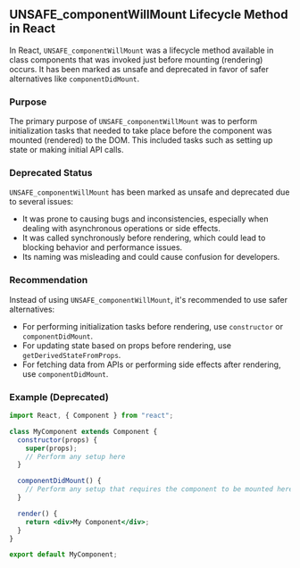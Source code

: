 ## UNSAFE_componentWillMount Lifecycle Method in React

In React, `UNSAFE_componentWillMount` was a lifecycle method available in class components that was invoked just before mounting (rendering) occurs. It has been marked as unsafe and deprecated in favor of safer alternatives like `componentDidMount`.

### Purpose

The primary purpose of `UNSAFE_componentWillMount` was to perform initialization tasks that needed to take place before the component was mounted (rendered) to the DOM. This included tasks such as setting up state or making initial API calls.

### Deprecated Status

`UNSAFE_componentWillMount` has been marked as unsafe and deprecated due to several issues:

- It was prone to causing bugs and inconsistencies, especially when dealing with asynchronous operations or side effects.
- It was called synchronously before rendering, which could lead to blocking behavior and performance issues.
- Its naming was misleading and could cause confusion for developers.

### Recommendation

Instead of using `UNSAFE_componentWillMount`, it's recommended to use safer alternatives:

- For performing initialization tasks before rendering, use `constructor` or `componentDidMount`.
- For updating state based on props before rendering, use `getDerivedStateFromProps`.
- For fetching data from APIs or performing side effects after rendering, use `componentDidMount`.

### Example (Deprecated)

```jsx
import React, { Component } from "react";

class MyComponent extends Component {
  constructor(props) {
    super(props);
    // Perform any setup here
  }

  componentDidMount() {
    // Perform any setup that requires the component to be mounted here
  }

  render() {
    return <div>My Component</div>;
  }
}

export default MyComponent;
```
